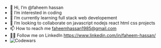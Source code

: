 - 👋 Hi, I’m @faheem hassan
- 👀 I’m interested in coding
- 🌱 I’m currently learning full stack web developement
- 💞️ I’m looking to collaborate on javascript nodejs react html css projects
- 📫 How to reach me faheemhassan1985@gmail.com
- 👨‍💻 Follow me on LinkedIn https://www.linkedin.com/in/faheem-hassan/
- ![Codewars](https://github.r2v.ch/codewars?user=faheem102&stroke=blue)


<!---
faheem102/faheem102 is a ✨ special ✨ repository because its `README.md` (this file) appears on your GitHub profile.
You can click the Preview link to take a look at your changes.
--->
